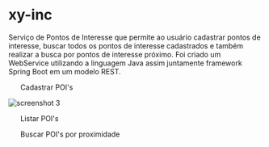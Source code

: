 <h1> xy-inc </h1>

Serviço de Pontos de Interesse que permite ao usuário cadastrar pontos de interesse, buscar todos os pontos de interesse cadastrados e também realizar a busca por pontos de interesse próximo.
Foi criado um WebService utilizando a linguagem Java assim juntamente framework Spring Boot em um modelo REST.

<ol> Cadastrar POI's </ol>

![screenshot 3](https://user-images.githubusercontent.com/10735013/65834060-8def4a80-e2ad-11e9-912d-df62ceebfb52.jpg)


 <ol> Listar POI's </ol>
 
  <ol> Buscar POI's por proximidade </ol>
 
